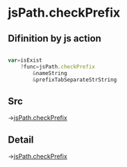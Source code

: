 # jsPath.checkPrefix

## Difinition by js action

```js.js

var=isExist
	?func=jsPath.checkPrefix
		&nameString
		&prefixTabSeparateStrString
```

## Src

->[jsPath.checkPrefix](https://github.com/puutaro/CommandClick/blob/master/app/src/main/java/com/puutaro/commandclick/fragment_lib/terminal_fragment/js_interface/JsPath.kt#L50)

## Detail

->[jsPath.checkPrefix](https://github.com/puutaro/CommandClick/blob/master/md/developer/js_interface/details/JsPath/checkPrefix.md)
